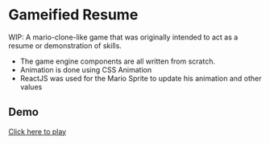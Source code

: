 # Gameified Resume

WIP: A mario-clone-like game that was originally intended to act as a resume or demonstration of skills.

* The game engine components are all written from scratch.
* Animation is done using CSS Animation
* ReactJS was used for the Mario Sprite to update his animation and other values

## Demo

[Click here to play](http://paulbramos.github.io/resume-game)
